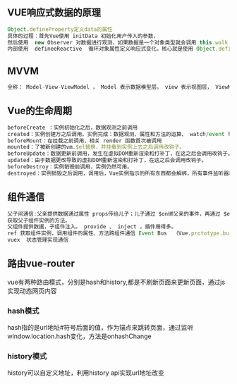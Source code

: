 ## VUE响应式数据的原理  
````js
Object.defineProperty定义data的属性
具体的过程：首先Vue使用 initData 初始化用户传入的参数，
然后使用  new Observer 对数据进行观测，如果数据是一个对象类型就会调用 this.walk（value） 对对象进行处理，
内部使用  defineeReactive  循环对象属性定义响应式变化，核心就是使用 Object.defineProperty 重新定义数据。
````

## MVVM
````js
全称： Model-View-ViewModel ， Model 表示数据模型层。 view 表示视图层， ViewModel 是 View 和 Model 层的桥梁，数据绑定到 viewModel 层并自动渲染到页面中，视图变化通知 viewModel 层更新数据。
````


## Vue的生命周期
````js
beforeCreate ：实例初始化之后，数据观测之前调用
created：实例创建万之后调用。实例完成：数据观测、属性和方法的运算、 watch/event 事件回调。无 $el .
beforeMount：在挂载之前调用，相关 render 函数首次被调用
mounted：了被新创建的vm.$el替换，并挂载到实例上去之后调用改钩子。
beforeUpdate：数据更新前调用，发生在虚拟DOM重新渲染和打补丁，在这之后会调用改钩子。
updated：由于数据更改导致的虚拟DOM重新渲染和打补丁，在这之后会调用改钩子。
beforeDestroy：实例销毁前调用，实例仍然可用。
destroyed：实例销毁之后调用，调用后，Vue实例指示的所有东西都会解绑，所有事件监听器和所有子实例都会被移除
````

## 组件通信
````js
父子间通信:父亲提供数据通过属性 props传给儿子；儿子通过 $on绑父亲的事件，再通过 $emit 触发自己的事件（发布订阅）利用父子关系 $parent 、 $children ，
获取父子组件实例的方法。
父组件提供数据，子组件注入。 provide 、 inject ，插件用得多。
ref 获取组件实例，调用组件的属性、方法跨组件通信 Event Bus  （Vue.prototype.bus=newVue）其实基于bus = new Vue）其实基于bus=newVue）其实基于on与$emit
vuex  状态管理实现通信
````

## 路由vue-router  

vue有两种路由模式，分别是hash和history,都是不刷新页面来更新页面，通过js实现动态网页内容
### hash模式
hash指的是url地址#符号后面的值，作为锚点来跳转页面，通过监听window.location.hash变化，方法是onhashChange  
### history模式
history可以自定义地址，利用history api实现url地址改变
